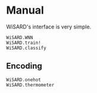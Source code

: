 # Manual
WiSARD's interface is very simple.

```@docs
WiSARD.WNN
WiSARD.train!
WiSARD.classify
```

## Encoding
```@docs
WiSARD.onehot
WiSARD.thermometer
```